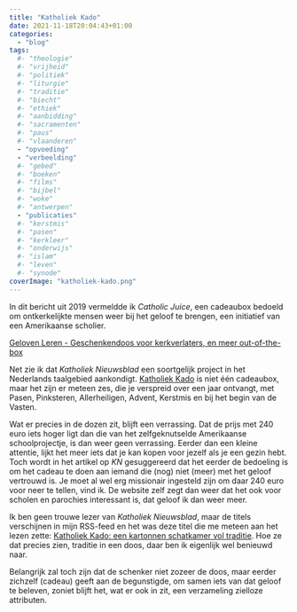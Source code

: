 ```yaml
---
title: "Katholiek Kado"
date: 2021-11-18T20:04:43+01:00
categories: 
  - "blog"
tags:
  #- "theologie"
  #- "vrijheid"
  #- "politiek"
  #- "liturgie"
  #- "traditie"
  #- "biecht"
  #- "ethiek"
  #- "aanbidding"
  #- "sacramenten"
  #- "paus"
  #- "vlaanderen"
  - "opvoeding"
  - "verbeelding"
  #- "gebed"
  #- "boeken"
  #- "films"
  #- "bijbel"
  #- "woke"
  #- "antwerpen"
  - "publicaties"
  #- "kerstmis"
  #- "pasen"
  #- "kerkleer"
  #- "onderwijs"
  #- "islam"
  #- "leven"
  #- "synode"
coverImage: "katholiek-kado.png"
---
```


In dit bericht uit 2019 vermeldde ik *Catholic Juice*, een cadeaubox bedoeld om ontkerkelijkte mensen weer bij het geloof te brengen, een initiatief van een Amerikaanse scholier.

[Geloven Leren - Geschenkendoos voor kerkverlaters, en meer out-of-the-box](/blog/geschenkendoos-voor-kerkverlaters-en-meer-out-of-the-box/ "Geloven Leren - Geschenkendoos voor kerkverlaters, en meer out-of-the-box")

Net zie ik dat *Katholiek Nieuwsblad* een soortgelijk project in het Nederlands taalgebied aankondigt. [Katholiek Kado](https://katholiekkado.nl/kalender/ "Kalender - Katholiek Kado") is niet één cadeaubox, maar het zijn er meteen zes, die je verspreid over een jaar ontvangt, met Pasen, Pinksteren, Allerheiligen, Advent, Kerstmis en bij het begin van de Vasten.

Wat er precies in de dozen zit, blijft een verrassing. Dat de prijs met 240 euro iets hoger ligt dan die van het zelfgeknutselde Amerikaanse schoolprojectje, is dan weer geen verrassing. Eerder dan een kleine attentie, lijkt het meer iets dat je kan kopen voor jezelf als je een gezin hebt.  Toch wordt in het artikel op *KN* gesuggereerd dat het eerder de bedoeling is om het cadeau te doen aan iemand die (nog) niet (meer) met het geloof vertrouwd is. Je moet al wel erg missionair ingesteld zijn om daar 240 euro voor neer te tellen, vind ik. De website zelf zegt dan weer dat het ook voor scholen en parochies interessant is, dat geloof ik dan weer meer.

Ik ben geen trouwe lezer van *Katholiek Nieuwsblad*, maar de titels verschijnen in mijn RSS-feed en het was deze titel die me meteen aan het lezen zette: [Katholiek Kado: een kartonnen schatkamer vol traditie](https://www.kn.nl/jong/katholiek-kado-een-kartonnen-schatkamer-vol-traditie/ "Katholiek Kado: een kartonnen schatkamer vol traditie - Katholiek Nieuwsblad"). Hoe ze dat precies zien, traditie in een doos, daar ben ik eigenlijk wel benieuwd naar. 

Belangrijk zal toch zijn dat de schenker niet zozeer de doos, maar eerder zichzelf (cadeau) geeft aan de begunstigde, om samen iets van dat geloof te beleven, zoniet blijft het, wat er ook in zit, een verzameling zielloze attributen.
